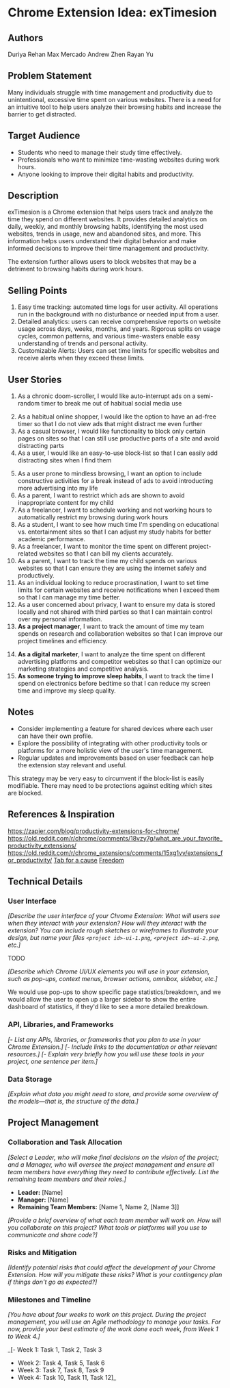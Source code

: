 # Chrome Extension Idea: exTimesion

## Authors

Duriya Rehan
Max Mercado
Andrew Zhen
Rayan Yu

## Problem Statement

Many individuals struggle with time management and productivity due to unintentional, excessive time spent on various websites. There is a need for an intuitive tool to help users analyze their browsing habits and increase the barrier to get distracted.

## Target Audience

- Students who need to manage their study time effectively.
- Professionals who want to minimize time-wasting websites during work hours.
- Anyone looking to improve their digital habits and productivity.

## Description

exTimesion is a Chrome extension that helps users track and analyze the time they spend on different websites. It provides detailed analytics on daily, weekly, and monthly browsing habits, identifying the most used websites, trends in usage, new and abandoned sites, and more. This information helps users understand their digital behavior and make informed decisions to improve their time management and productivity.

The extension further allows users to block websites that may be a detriment to browsing habits during work hours. 

## Selling Points

1. Easy time tracking: automated time logs for user activity. All operations run in the background with no disturbance or needed input from a user.
2. Detailed analytics: users can receive comprehensive reports on website usage across days, weeks, months, and years. Rigorous splits on usage cycles, common patterns, and various time-wasters enable easy understanding of trends and personal activity.
3. Customizable Alerts: Users can set time limits for specific websites and receive alerts when they exceed these limits.

## User Stories

<!-- 1. As a person who works from home, I want to decrease the ease with which I can visit distracting sites to make myself more accountable -->
1. As a chronic doom-scroller, I would like auto-interrupt ads on a semi-random timer to break me out of habitual social media use
<!-- 3. As a knowledge-worker, I would like time-tracking for sites that I have as my active tab so that I can more effectively assess how I am spending my time online -->
2. As a habitual online shopper, I would like the option to have an ad-free timer so that I do not view ads that might distract me even further
3. As a casual browser, I would like functionality to block only certain pages on sites so that I can still use productive parts of a site and avoid distracting parts
4. As a user, I would like an easy-to-use block-list so that I can easily add distracting sites when I find them
<!-- 7. As a student, I want a "crunch mode" that increases ad duration so there is an increased incentive to avoid distracting sites -->
5. As a user prone to mindless browsing, I want an option to include constructive activities for a break instead of ads to avoid introducting more advertising into my life
6. As a parent, I want to restrict which ads are shown to avoid inappropriate content for my child
7. As a freelancer, I want to schedule working and not working hours to automatically restrict my browsing during work hours
8. As a student, I want to see how much time I'm spending on educational vs. entertainment sites so that I can adjust my study habits for better academic performance.
9. As a freelancer, I want to monitor the time spent on different project-related websites so that I can bill my clients accurately.
10. As a parent, I want to track the time my child spends on various websites so that I can ensure they are using the internet safely and productively.
11. As an individual looking to reduce procrastination, I want to set time limits for certain websites and receive notifications when I exceed them so that I can manage my time better.
12. As a user concerned about privacy, I want to ensure my data is stored locally and not shared with third parties so that I can maintain control over my personal information.
13. **As a project manager**, I want to track the amount of time my team spends on research and collaboration websites so that I can improve our project timelines and efficiency.
<!-- 17. **As a habitual online shopper**, I want to monitor the time I spend on shopping sites each week so that I can limit my impulse buying and focus more on saving money. -->
<!-- 18. **As a content creator**, I want to understand how much time I spend on social media platforms versus content creation tools so that I can better allocate my time to productive work. -->
14. **As a digital marketer**, I want to analyze the time spent on different advertising platforms and competitor websites so that I can optimize our marketing strategies and competitive analysis.
15. **As someone trying to improve sleep habits**, I want to track the time I spend on electronics before bedtime so that I can reduce my screen time and improve my sleep quality.

## Notes

 - Consider implementing a feature for shared devices where each user can have their own profile.
 - Explore the possibility of integrating with other productivity tools or platforms for a more holistic view of the user's time management.
 - Regular updates and improvements based on user feedback can help the extension stay relevant and useful.

 This strategy may be very easy to circumvent if the block-list is easily modifiable. There may need to be protections against editing which sites are blocked.

## References & Inspiration

https://zapier.com/blog/productivity-extensions-for-chrome/
https://old.reddit.com/r/chrome/comments/18vzy7g/what_are_your_favorite_productivity_extensions/
https://old.reddit.com/r/chrome_extensions/comments/15xg1vv/extensions_for_productivity/
[Tab for a cause](https://tab.gladly.io/)
[Freedom](https://addons.mozilla.org/en-US/firefox/addon/freedom-website-blocker/)

## Technical Details

### User Interface

_[Describe the user interface of your Chrome Extension: What will users see when they interact with your extension? How will they interact with the extension? You can include rough sketches or wireframes to illustrate your design, but name your files `<project id>-ui-1.png`, `<project id>-ui-2.png`, etc.]_

TODO

_[Describe which Chrome UI/UX elements you will use in your extension, such as pop-ups, context menus, browser actions, omnibox, sidebar, etc.]_

We would use pop-ups to show specific page statistics/breakdown, and we would allow the user to open up a larger sidebar to show the entire dashboard of statistics, if they'd like to see a more detailed breakdown. 

### API, Libraries, and Frameworks

_[- List any APIs, libraries, or frameworks that you plan to use in your Chrome Extension.]_
_[- Include links to the documentation or other relevant resources.]_
_[- Explain very briefly how you will use these tools in your project, one sentence per item.]_

### Data Storage

_[Explain what data you might need to store, and provide some overview of the models—that is, the structure of the data.]_

## Project Management

### Collaboration and Task Allocation

_[Select a Leader, who will make final decisions on the vision of the project; and a Manager, who will oversee the project management and ensure all team members have everything they need to contribute effectively. List the remaining team members and their roles.]_

- **Leader:** [Name]
- **Manager:** [Name]
- **Remaining Team Members:** [Name 1, Name 2, [Name 3]]

_[Provide a brief overview of what each team member will work on. How will you collaborate on this project? What tools or platforms will you use to communicate and share code?]_

### Risks and Mitigation

_[Identify potential risks that could affect the development of your Chrome Extension. How will you mitigate these risks? What is your contingency plan if things don't go as expected?]_

### Milestones and Timeline

_[You have about four weeks to work on this project. During the project management, you will use an Agile methodology to manage your tasks. For now, provide your best estimate of the work done each week, from Week 1 to Week 4.]_

_[- Week 1: Task 1, Task 2, Task 3
- Week 2: Task 4, Task 5, Task 6
- Week 3: Task 7, Task 8, Task 9
- Week 4: Task 10, Task 11, Task 12]_
